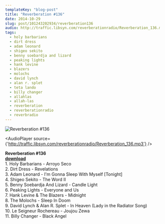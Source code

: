 ```yaml
---
templateKey: "blog-post"
title: "Reverberation #136"
date: 2014-10-29
slug: post/101243202934/reverberation136
audio: http://traffic.libsyn.com/reverberationradio/Reverberation_136.mp3
tags:
  - holy barbarians
  - dirt dress
  - adam leonard
  - shigeo sekito
  - benny soebardja and lizard
  - peaking lights
  - hank levine
  - blazers
  - molochs
  - david lynch
  - alan r. splet
  - teta lando
  - billy changer
  - allahlas
  - allah-las
  - reverberation
  - reverberationradio
  - reverbradio
---
```


![Reverberation #136](../images/08416e371af35a54aea2b7d3afaad8b2b52ae0d971ab130015929f2219fa15a9.jpg)

<AudioPlayer source={'http://traffic.libsyn.com/reverberationradio/Reverberation_136.mp3'} />

<p><strong>Reverberation #136</strong><br /><strong><a href="http://traffic.libsyn.com/reverberationradio/Reverberation_136.mp3"><strong>download</strong><br /></a></strong>1. Holy Barbarians - Arroyo Seco<br />2. Dirt Dress - Revelations<br />3. Adam Leonard - I'm Gonna Sleep With Myself [Tonight]<br />4. Shigeo Sekito - The Word II<br />5. Benny Soebardja And Lizard - Candle Light<br />6. Peaking Lights - Everyone and Us<br />7. Hank Levine &amp; The Blazers - Midnight<br />8. The Molochs - Sleep In Doom<br />9. David Lynch &amp; Alan R. Splet - In Heaven (Lady in the Radiator Song)<br />10. Le Seigneur Rochereau - Joujou Zewa<br />11. Billy Changer - Black Angel</p>
